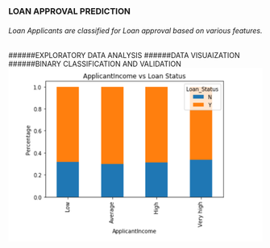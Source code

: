 ### LOAN APPROVAL PREDICTION
###### Loan Applicants are classified for Loan approval based on various features.
######EXPLORATORY DATA ANALYSIS
######DATA VISUAIZATION
######BINARY CLASSIFICATION AND VALIDATION
![](/image/a.png)

